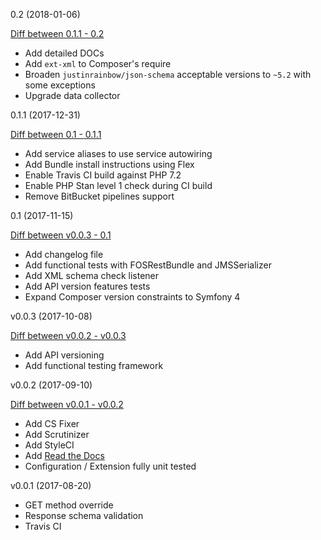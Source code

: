 0.2 (2018-01-06)

[Diff between 0.1.1 - 0.2](https://github.com/spiechu/symfony-commons-bundle/compare/0.1.1...0.2)

  * Add detailed DOCs
  * Add `ext-xml` to Composer's require
  * Broaden `justinrainbow/json-schema` acceptable versions to `~5.2` with some exceptions
  * Upgrade data collector

0.1.1 (2017-12-31)

[Diff between 0.1 - 0.1.1](https://github.com/spiechu/symfony-commons-bundle/compare/0.1...0.1.1)

  * Add service aliases to use service autowiring
  * Add Bundle install instructions using Flex
  * Enable Travis CI build against PHP 7.2
  * Enable PHP Stan level 1 check during CI build
  * Remove BitBucket pipelines support

0.1 (2017-11-15)

[Diff between v0.0.3 - 0.1](https://github.com/spiechu/symfony-commons-bundle/compare/v0.0.3...0.1)

  * Add changelog file
  * Add functional tests with FOSRestBundle and JMSSerializer
  * Add XML schema check listener
  * Add API version features tests
  * Expand Composer version constraints to Symfony 4

v0.0.3 (2017-10-08)

[Diff between v0.0.2 - v0.0.3](https://github.com/spiechu/symfony-commons-bundle/compare/v0.0.2...v0.0.3)

  * Add API versioning
  * Add functional testing framework

v0.0.2 (2017-09-10)

[Diff between v0.0.1 - v0.0.2](https://github.com/spiechu/symfony-commons-bundle/compare/v0.0.1...v0.0.2)

  * Add CS Fixer
  * Add Scrutinizer
  * Add StyleCI
  * Add [Read the Docs](http://symfony-commons-bundle.readthedocs.io/en/latest/README/)
  * Configuration / Extension fully unit tested

v0.0.1 (2017-08-20)

  * GET method override
  * Response schema validation
  * Travis CI
